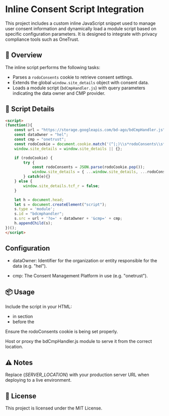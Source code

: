 # Inline Consent Script Integration

This project includes a custom inline JavaScript snippet used to manage user consent information and dynamically load a module script based on specific configuration parameters. It is designed to integrate with privacy compliance tools such as OneTrust.

## 🚀 Overview

The inline script performs the following tasks:
- Parses a `rodoConsents` cookie to retrieve consent settings.
- Extends the global `window.site_details` object with consent data.
- Loads a module script (`bdCmpHandler.js`) with query parameters indicating the data owner and CMP provider.

## 🔧 Script Details

```html
<script>
(function(){
    const url = "https://storage.googleapis.com/bd-ago/bdCmpHandler.js";
    const dataOwner = "hel";
    const cmp = "onetrust";
    const rodoCookie = document.cookie.match('(^|;)\\s*rodoConsents\\s*=\\s*([^;]+)');
    window.site_details = window.site_details || {};

    if (rodoCookie) {
        try {
            const rodoConsents = JSON.parse(rodoCookie.pop());
            window.site_details = { ...window.site_details, ...rodoConsents };
        } catch(e){}
    } else {
        window.site_details.tcf_r = false;
    }

    let h = document.head;
    let s = document.createElement("script");
    s.type = 'module';
    s.id = "bdcmphandler";
    s.src = url + '?o=' + dataOwner + '&cmp=' + cmp;
    h.appendChild(s);
})();
</script>
```

## Configuration

- dataOwner: Identifier for the organization or entity responsible for the data (e.g. "hel").

- cmp: The Consent Management Platform in use (e.g. "onetrust").

## 📦 Usage

Include the script in your HTML:
- in <head> section
- before the <script data-n-head="ssr" type="text/javascript" data-hid="squid" src="https://squid.gazeta.pl/bdtrck/getScript/bluewhale?src=15"></script>

Ensure the rodoConsents cookie is being set properly.

Host or proxy the bdCmpHandler.js module to serve it from the correct location.

## ⚠️ Notes

Replace {_SERVER_LOCATION_} with your production server URL when deploying to a live environment.


## 📜 License

This project is licensed under the MIT License.